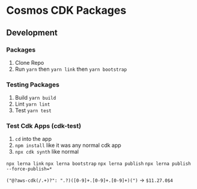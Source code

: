 # Cosmos CDK Packages

## Development

### Packages

1. Clone Repo
2. Run `yarn` then `yarn link` then `yarn bootstrap`

### Testing Packages

1.  Build `yarn build`
2.  Lint `yarn lint`
3.  Test `yarn test`

### Test Cdk Apps (cdk-test)

1. `cd` into the app
2. `npm install` like it was any normal cdk app
3. `npx cdk synth` like normal

<!-- FIXME: -->

`npx lerna link`
`npx lerna bootstrap`
`npx lerna publish`
`npx lerna publish --force-publish=*`

`("@?aws-cdk(/.+)?": ".?)([0-9]+.[0-9]+.[0-9]+)(")` -> `$11.27.0$4`
